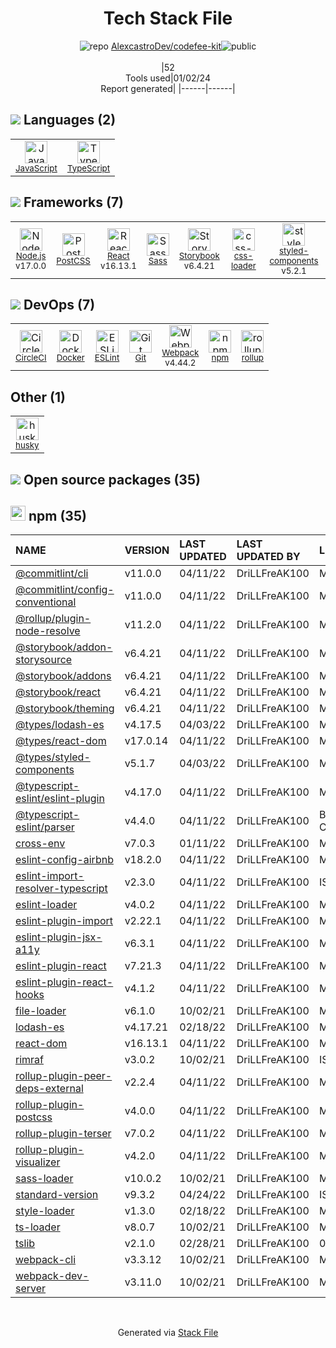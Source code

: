 <!--
&lt;--- Readme.md Snippet without images Start ---&gt;
## Tech Stack
AlexcastroDev/codefee-kit is built on the following main stack:

- [CircleCI](https://circleci.com/) – Continuous Integration
- [Node.js](http://nodejs.org/) – Frameworks (Full Stack)
- [React](https://reactjs.org/) – Javascript UI Libraries
- [Sass](http://sass-lang.com/) – CSS Pre-processors / Extensions
- [JavaScript](https://developer.mozilla.org/en-US/docs/Web/JavaScript) – Languages
- [TypeScript](http://www.typescriptlang.org) – Languages
- [Webpack](http://webpack.js.org) – JS Build Tools / JS Task Runners
- [ESLint](http://eslint.org/) – Code Review
- [PostCSS](https://github.com/postcss/postcss) – CSS Pre-processors / Extensions
- [rollup](http://rollupjs.org/) – JS Build Tools / JS Task Runners
- [styled-components](https://styled-components.com) – JavaScript Framework Components
- [css-loader](https://github.com/webpack-contrib/css-loader) – CSS Pre-processors / Extensions
- [Storybook](https://storybook.js.org/) – JavaScript Framework Components
- [Docker](https://www.docker.com/) – Virtual Machine Platforms & Containers

Full tech stack [here](/techstack.md)

&lt;--- Readme.md Snippet without images End ---&gt;

&lt;--- Readme.md Snippet with images Start ---&gt;
## Tech Stack
AlexcastroDev/codefee-kit is built on the following main stack:

- <img width='25' height='25' src='https://img.stackshare.io/service/190/CvqrSSFs_400x400.jpg' alt='CircleCI'/> [CircleCI](https://circleci.com/) – Continuous Integration
- <img width='25' height='25' src='https://img.stackshare.io/service/1011/n1JRsFeB_400x400.png' alt='Node.js'/> [Node.js](http://nodejs.org/) – Frameworks (Full Stack)
- <img width='25' height='25' src='https://img.stackshare.io/service/1020/OYIaJ1KK.png' alt='React'/> [React](https://reactjs.org/) – Javascript UI Libraries
- <img width='25' height='25' src='https://img.stackshare.io/service/1171/jCR2zNJV.png' alt='Sass'/> [Sass](http://sass-lang.com/) – CSS Pre-processors / Extensions
- <img width='25' height='25' src='https://img.stackshare.io/service/1209/javascript.jpeg' alt='JavaScript'/> [JavaScript](https://developer.mozilla.org/en-US/docs/Web/JavaScript) – Languages
- <img width='25' height='25' src='https://img.stackshare.io/service/1612/bynNY5dJ.jpg' alt='TypeScript'/> [TypeScript](http://www.typescriptlang.org) – Languages
- <img width='25' height='25' src='https://img.stackshare.io/service/1682/IMG_4636.PNG' alt='Webpack'/> [Webpack](http://webpack.js.org) – JS Build Tools / JS Task Runners
- <img width='25' height='25' src='https://img.stackshare.io/service/3337/Q4L7Jncy.jpg' alt='ESLint'/> [ESLint](http://eslint.org/) – Code Review
- <img width='25' height='25' src='https://img.stackshare.io/service/3339/rlFcjEdI.png' alt='PostCSS'/> [PostCSS](https://github.com/postcss/postcss) – CSS Pre-processors / Extensions
- <img width='25' height='25' src='https://img.stackshare.io/service/4423/zE8RTn9E_400x400.jpg' alt='rollup'/> [rollup](http://rollupjs.org/) – JS Build Tools / JS Task Runners
- <img width='25' height='25' src='https://img.stackshare.io/service/6749/styled-components.png' alt='styled-components'/> [styled-components](https://styled-components.com) – JavaScript Framework Components
- <img width='25' height='25' src='https://img.stackshare.io/service/8074/default_d2b16fd6997fb2e164de645a34f9b8d5a880d999.png' alt='css-loader'/> [css-loader](https://github.com/webpack-contrib/css-loader) – CSS Pre-processors / Extensions
- <img width='25' height='25' src='https://img.stackshare.io/service/9240/sOct-Txm_400x400.png' alt='Storybook'/> [Storybook](https://storybook.js.org/) – JavaScript Framework Components
- <img width='25' height='25' src='https://img.stackshare.io/service/586/n4u37v9t_400x400.png' alt='Docker'/> [Docker](https://www.docker.com/) – Virtual Machine Platforms & Containers

Full tech stack [here](/techstack.md)

&lt;--- Readme.md Snippet with images End ---&gt;
-->
<div align="center">

# Tech Stack File
![](https://img.stackshare.io/repo.svg "repo") [AlexcastroDev/codefee-kit](https://github.com/AlexcastroDev/codefee-kit)![](https://img.stackshare.io/public_badge.svg "public")
<br/><br/>
|52<br/>Tools used|01/02/24 <br/>Report generated|
|------|------|
</div>

## <img src='https://img.stackshare.io/languages.svg'/> Languages (2)
<table><tr>
  <td align='center'>
  <img width='36' height='36' src='https://img.stackshare.io/service/1209/javascript.jpeg' alt='JavaScript'>
  <br>
  <sub><a href="https://developer.mozilla.org/en-US/docs/Web/JavaScript">JavaScript</a></sub>
  <br>
  <sub></sub>
</td>

<td align='center'>
  <img width='36' height='36' src='https://img.stackshare.io/service/1612/bynNY5dJ.jpg' alt='TypeScript'>
  <br>
  <sub><a href="http://www.typescriptlang.org">TypeScript</a></sub>
  <br>
  <sub></sub>
</td>

</tr>
</table>

## <img src='https://img.stackshare.io/frameworks.svg'/> Frameworks (7)
<table><tr>
  <td align='center'>
  <img width='36' height='36' src='https://img.stackshare.io/service/1011/n1JRsFeB_400x400.png' alt='Node.js'>
  <br>
  <sub><a href="http://nodejs.org/">Node.js</a></sub>
  <br>
  <sub>v17.0.0</sub>
</td>

<td align='center'>
  <img width='36' height='36' src='https://img.stackshare.io/service/3339/rlFcjEdI.png' alt='PostCSS'>
  <br>
  <sub><a href="https://github.com/postcss/postcss">PostCSS</a></sub>
  <br>
  <sub></sub>
</td>

<td align='center'>
  <img width='36' height='36' src='https://img.stackshare.io/service/1020/OYIaJ1KK.png' alt='React'>
  <br>
  <sub><a href="https://reactjs.org/">React</a></sub>
  <br>
  <sub>v16.13.1</sub>
</td>

<td align='center'>
  <img width='36' height='36' src='https://img.stackshare.io/service/1171/jCR2zNJV.png' alt='Sass'>
  <br>
  <sub><a href="http://sass-lang.com/">Sass</a></sub>
  <br>
  <sub></sub>
</td>

<td align='center'>
  <img width='36' height='36' src='https://img.stackshare.io/service/9240/sOct-Txm_400x400.png' alt='Storybook'>
  <br>
  <sub><a href="https://storybook.js.org/">Storybook</a></sub>
  <br>
  <sub>v6.4.21</sub>
</td>

<td align='center'>
  <img width='36' height='36' src='https://img.stackshare.io/service/8074/default_d2b16fd6997fb2e164de645a34f9b8d5a880d999.png' alt='css-loader'>
  <br>
  <sub><a href="https://github.com/webpack-contrib/css-loader">css-loader</a></sub>
  <br>
  <sub></sub>
</td>

<td align='center'>
  <img width='36' height='36' src='https://img.stackshare.io/service/6749/styled-components.png' alt='styled-components'>
  <br>
  <sub><a href="https://styled-components.com">styled-components</a></sub>
  <br>
  <sub>v5.2.1</sub>
</td>

</tr>
</table>

## <img src='https://img.stackshare.io/devops.svg'/> DevOps (7)
<table><tr>
  <td align='center'>
  <img width='36' height='36' src='https://img.stackshare.io/service/190/CvqrSSFs_400x400.jpg' alt='CircleCI'>
  <br>
  <sub><a href="https://circleci.com/">CircleCI</a></sub>
  <br>
  <sub></sub>
</td>

<td align='center'>
  <img width='36' height='36' src='https://img.stackshare.io/service/586/n4u37v9t_400x400.png' alt='Docker'>
  <br>
  <sub><a href="https://www.docker.com/">Docker</a></sub>
  <br>
  <sub></sub>
</td>

<td align='center'>
  <img width='36' height='36' src='https://img.stackshare.io/service/3337/Q4L7Jncy.jpg' alt='ESLint'>
  <br>
  <sub><a href="http://eslint.org/">ESLint</a></sub>
  <br>
  <sub></sub>
</td>

<td align='center'>
  <img width='36' height='36' src='https://img.stackshare.io/service/1046/git.png' alt='Git'>
  <br>
  <sub><a href="http://git-scm.com/">Git</a></sub>
  <br>
  <sub></sub>
</td>

<td align='center'>
  <img width='36' height='36' src='https://img.stackshare.io/service/1682/IMG_4636.PNG' alt='Webpack'>
  <br>
  <sub><a href="http://webpack.js.org">Webpack</a></sub>
  <br>
  <sub>v4.44.2</sub>
</td>

<td align='center'>
  <img width='36' height='36' src='https://img.stackshare.io/service/1120/lejvzrnlpb308aftn31u.png' alt='npm'>
  <br>
  <sub><a href="https://www.npmjs.com/">npm</a></sub>
  <br>
  <sub></sub>
</td>

<td align='center'>
  <img width='36' height='36' src='https://img.stackshare.io/service/4423/zE8RTn9E_400x400.jpg' alt='rollup'>
  <br>
  <sub><a href="http://rollupjs.org/">rollup</a></sub>
  <br>
  <sub></sub>
</td>

</tr>
</table>

## Other (1)
<table><tr>
  <td align='center'>
  <img width='36' height='36' src='https://img.stackshare.io/service/9527/5502029.jpeg' alt='husky'>
  <br>
  <sub><a href="https://github.com/typicode/husky">husky</a></sub>
  <br>
  <sub></sub>
</td>

</tr>
</table>


## <img src='https://img.stackshare.io/group.svg' /> Open source packages (35)</h2>

## <img width='24' height='24' src='https://img.stackshare.io/service/1120/lejvzrnlpb308aftn31u.png'/> npm (35)

|NAME|VERSION|LAST UPDATED|LAST UPDATED BY|LICENSE|VULNERABILITIES|
|:------|:------|:------|:------|:------|:------|
|[@commitlint/cli](https://www.npmjs.com/@commitlint/cli)|v11.0.0|04/11/22|DriLLFreAK100 |MIT|N/A|
|[@commitlint/config-conventional](https://www.npmjs.com/@commitlint/config-conventional)|v11.0.0|04/11/22|DriLLFreAK100 |MIT|N/A|
|[@rollup/plugin-node-resolve](https://www.npmjs.com/@rollup/plugin-node-resolve)|v11.2.0|04/11/22|DriLLFreAK100 |MIT|N/A|
|[@storybook/addon-storysource](https://www.npmjs.com/@storybook/addon-storysource)|v6.4.21|04/11/22|DriLLFreAK100 |MIT|N/A|
|[@storybook/addons](https://www.npmjs.com/@storybook/addons)|v6.4.21|04/11/22|DriLLFreAK100 |MIT|N/A|
|[@storybook/react](https://www.npmjs.com/@storybook/react)|v6.4.21|04/11/22|DriLLFreAK100 |MIT|N/A|
|[@storybook/theming](https://www.npmjs.com/@storybook/theming)|v6.4.21|04/11/22|DriLLFreAK100 |MIT|N/A|
|[@types/lodash-es](https://www.npmjs.com/@types/lodash-es)|v4.17.5|04/03/22|DriLLFreAK100 |MIT|N/A|
|[@types/react-dom](https://www.npmjs.com/@types/react-dom)|v17.0.14|04/11/22|DriLLFreAK100 |MIT|N/A|
|[@types/styled-components](https://www.npmjs.com/@types/styled-components)|v5.1.7|04/03/22|DriLLFreAK100 |MIT|N/A|
|[@typescript-eslint/eslint-plugin](https://www.npmjs.com/@typescript-eslint/eslint-plugin)|v4.17.0|04/11/22|DriLLFreAK100 |MIT|N/A|
|[@typescript-eslint/parser](https://www.npmjs.com/@typescript-eslint/parser)|v4.4.0|04/11/22|DriLLFreAK100 |BSD-2-Clause|N/A|
|[cross-env](https://www.npmjs.com/cross-env)|v7.0.3|01/11/22|DriLLFreAK100 |MIT|N/A|
|[eslint-config-airbnb](https://www.npmjs.com/eslint-config-airbnb)|v18.2.0|04/11/22|DriLLFreAK100 |MIT|N/A|
|[eslint-import-resolver-typescript](https://www.npmjs.com/eslint-import-resolver-typescript)|v2.3.0|04/11/22|DriLLFreAK100 |ISC|N/A|
|[eslint-loader](https://www.npmjs.com/eslint-loader)|v4.0.2|04/11/22|DriLLFreAK100 |MIT|N/A|
|[eslint-plugin-import](https://www.npmjs.com/eslint-plugin-import)|v2.22.1|04/11/22|DriLLFreAK100 |MIT|N/A|
|[eslint-plugin-jsx-a11y](https://www.npmjs.com/eslint-plugin-jsx-a11y)|v6.3.1|04/11/22|DriLLFreAK100 |MIT|N/A|
|[eslint-plugin-react](https://www.npmjs.com/eslint-plugin-react)|v7.21.3|04/11/22|DriLLFreAK100 |MIT|N/A|
|[eslint-plugin-react-hooks](https://www.npmjs.com/eslint-plugin-react-hooks)|v4.1.2|04/11/22|DriLLFreAK100 |MIT|N/A|
|[file-loader](https://www.npmjs.com/file-loader)|v6.1.0|10/02/21|DriLLFreAK100 |MIT|N/A|
|[lodash-es](https://www.npmjs.com/lodash-es)|v4.17.21|02/18/22|DriLLFreAK100 |MIT|N/A|
|[react-dom](https://www.npmjs.com/react-dom)|v16.13.1|04/11/22|DriLLFreAK100 |MIT|N/A|
|[rimraf](https://www.npmjs.com/rimraf)|v3.0.2|10/02/21|DriLLFreAK100 |ISC|N/A|
|[rollup-plugin-peer-deps-external](https://www.npmjs.com/rollup-plugin-peer-deps-external)|v2.2.4|04/11/22|DriLLFreAK100 |MIT|N/A|
|[rollup-plugin-postcss](https://www.npmjs.com/rollup-plugin-postcss)|v4.0.0|04/11/22|DriLLFreAK100 |MIT|N/A|
|[rollup-plugin-terser](https://www.npmjs.com/rollup-plugin-terser)|v7.0.2|04/11/22|DriLLFreAK100 |MIT|N/A|
|[rollup-plugin-visualizer](https://www.npmjs.com/rollup-plugin-visualizer)|v4.2.0|04/11/22|DriLLFreAK100 |MIT|N/A|
|[sass-loader](https://www.npmjs.com/sass-loader)|v10.0.2|10/02/21|DriLLFreAK100 |MIT|N/A|
|[standard-version](https://www.npmjs.com/standard-version)|v9.3.2|04/24/22|DriLLFreAK100 |ISC|N/A|
|[style-loader](https://www.npmjs.com/style-loader)|v1.3.0|02/18/22|DriLLFreAK100 |MIT|N/A|
|[ts-loader](https://www.npmjs.com/ts-loader)|v8.0.7|10/02/21|DriLLFreAK100 |MIT|N/A|
|[tslib](https://www.npmjs.com/tslib)|v2.1.0|02/28/21|DriLLFreAK100 |0BSD|N/A|
|[webpack-cli](https://www.npmjs.com/webpack-cli)|v3.3.12|10/02/21|DriLLFreAK100 |MIT|N/A|
|[webpack-dev-server](https://www.npmjs.com/webpack-dev-server)|v3.11.0|10/02/21|DriLLFreAK100 |MIT|N/A|

<br/>
<div align='center'>

Generated via [Stack File](https://github.com/marketplace/stack-file)
